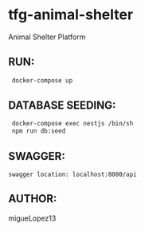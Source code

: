 # tfg-animal-shelter
Animal Shelter Platform

## RUN:

```bash
 docker-compose up
```

## DATABASE SEEDING:

```bash
 docker-compose exec nestjs /bin/sh
 npm run db:seed
```

## SWAGGER:

```text
swagger location: localhost:8000/api
```

## AUTHOR:
 migueLopez13
